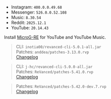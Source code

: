 - Instagram: `400.0.0.49.68`  
- Messenger: `526.0.0.52.108`  
- Music: `8.30.54`  
- Reddit: `2025.12.1`  
- YouTube: `20.14.43`  

Install [MicroG-RE](https://github.com/WSTxda/MicroG-RE/releases) for YouTube and YouTube Music.
  
> CLI: `inotia00/revanced-cli-5.0.1-all.jar`  
> Patches: `anddea/patches-3.13.0.rvp`  
> [Changelog](https://github.com/anddea/revanced-patches/releases/tag/v3.13.0)

> CLI: `j-hc/revanced-cli-5.0.0-all.jar`  
> Patches: `ReVanced/patches-5.41.0.rvp`  
> [Changelog](https://github.com/ReVanced/revanced-patches/releases/tag/v5.41.0)

> Patches: `ReVanced/patches-5.42.0-dev.7.rvp`  
> [Changelog](https://github.com/ReVanced/revanced-patches/releases/tag/v5.42.0-dev.7)  
